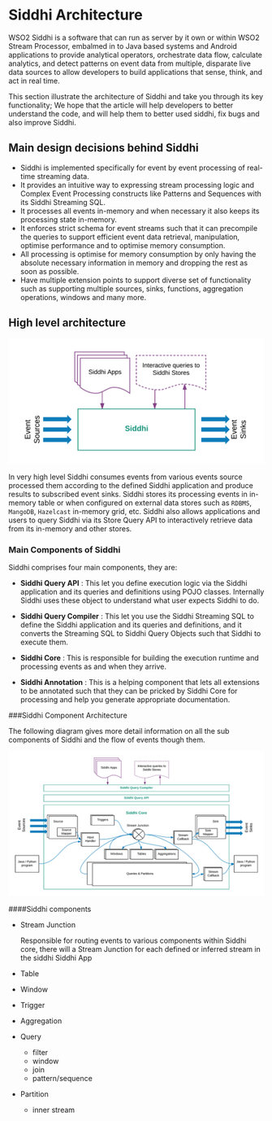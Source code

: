# Siddhi Architecture 

WSO2 Siddhi is a software that can run as server by it own or within WSO2 Stream Processor, embalmed in to Java based 
systems and Android applications to provide analytical operators, orchestrate data flow, calculate analytics, and detect
patterns on event data from multiple, disparate live data sources to allow developers to build applications that sense, 
think, and act in real time.

This section illustrate the architecture of Siddhi and take you through its key functionality; We hope that the article 
will help developers to better understand the code, and will help them to better used siddhi, fix bugs and also improve Siddhi. 

## Main design decisions behind Siddhi

- Siddhi is implemented specifically for event by event processing of real-time streaming data. 
- It provides an intuitive way to expressing stream processing logic and Complex 
Event Processing constructs like Patterns and Sequences with its Siddhi Streaming SQL.  
- It processes all events in-memory and when necessary it also keeps its processing state in-memory. 
- It enforces strict schema for event streams such that it can precompile the queries to support efficient event data retrieval, 
manipulation, optimise performance and to optimise memory consumption.  
- All processing is optimise for memory consumption by only having the absolute necessary information in memory and 
dropping the rest as soon as possible. 
- Have multiple extension points to support diverse set of functionality such as supporting multiple sources, sinks, functions, 
aggregation operations, windows and many more.

## High level architecture

![Simple Siddhi Overview](../images/architecture/siddhi-overview-simple.png?raw=true "Simple Siddhi Overview")
 
In very high level Siddhi consumes events from various events source processed them according to the defined Siddhi application 
 and produce results to subscribed event sinks. 
 Siddhi stores its processing events in in-memory table or when configured on external data stores such as `RDBMS`, `MangoDB`, 
 `Hazelcast` in-memory grid, etc. Siddhi also allows applications and users to query Siddhi via its Store Query API to interactively 
 retrieve data from its in-memory and other stores.
 
### Main Components of Siddhi

Siddhi comprises four main components, they are: 

- **Siddhi Query API** : This let you define execution logic via the Siddhi application and its queries and definitions using POJO classes. 
Internally Siddhi uses these object to understand what user expects Siddhi to do. 

- **Siddhi Query Compiler** : This let you use the Siddhi Streaming SQL to define the Siddhi application and its queries and definitions, 
 and it converts the Streaming SQL to Siddhi Query Objects such that Siddhi to execute them. 
 
- **Siddhi Core** : This is responsible for building the execution runtime and processing events as and when they arrive. 
 
- **Siddhi Annotation** : This is a helping component that lets all extensions to be annotated such that they can be 
pricked by Siddhi Core for processing and help you generate appropriate documentation. 

###Siddhi Component Architecture 

The following diagram gives more detail information on all the sub components of Siddhi and the flow of events though them. 

![Siddhi Component Architecture](../images/architecture/siddhi-architecture.png "Siddhi Component Architecture")
 
####Siddhi components

- Stream Junction
    
    Responsible for routing events to various components within Siddhi core, there will a Stream Junction for each 
    defined or inferred stream in the siddhi Siddhi App 
    
- Table
- Window
- Trigger 
- Aggregation 

- Query
    - filter
    - window
    - join 
    - pattern/sequence 
    
- Partition
    - inner stream
